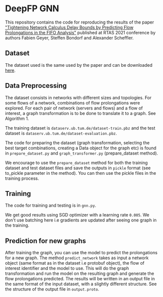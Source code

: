 # DeepFP GNN
This repository contains the code for reproducing the results of the paper ["Tightening Network Calculus Delay Bounds by
Predicting Flow Prolongations in the FIFO Analysis"](https://ieeexplore.ieee.org/stamp/stamp.jsp?tp=&arnumber=9470481) published at RTAS 2021 conference by authors Fabien Geyer, Steffen Bondorf and Alexander Scheffler.

## Dataset
The dataset used is the same used by the paper and can be downloaded [here](https://github.com/fabgeyer/dataset-rtas2021).


## Data Preprocessing
The dataset consists in networks with different sizes and topologies. For some flows of a network, combinations of flow prolongations were explored. 
For each pair of network (servers and flows) and a flow of interest, a graph transformation is to be done to translate it to a graph. See Algorithm 1.

The training dataset is `dataserv.ub.tum.de/dataset-train.pbz` and the test dataset is `dataserv.ub.tum.de/dataset-evaluation.pbz`. 

The code for preparing the dataset (graph transformation, selecting the best target combinations, creating a Data object for the graph etc) is found in `prepare_dataset.py` and `graph_transformer.py` (prepare_dataset method).

We encourage to use the `prepare_dataset` method for both the training dataset and test dataset files and save the outputs in `pickle` format (see to_pickle parameter in the method). You can then use the pickle files in the training process.

## Training
The code for training and testing is in `gnn.py`. 

We get good results using SGD optimizer with a learning rate `0.005`.
We don't use batching here i.e gradients are updated after seeing one graph in the training. 

## Prediction for new graphs
After training the graph, you can use the model to predict the prolongations for a new graph. 
The method `predict_network` takes as input a network object (same format as in the dataset i.e protobuf object), the flow of interest identifier and the model to use. This will do the graph transformation and run the model on the resulting graph and generate the flow prolongations predicted. 
The results will be written in an output file in the same format of the input dataset, with a slightly different structure. See the structure of the output file in `output.proto`.


